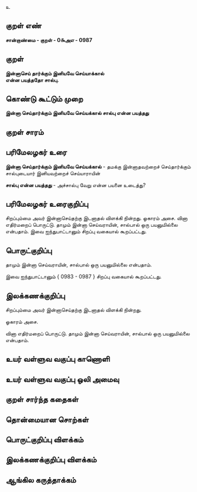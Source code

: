 உ

## குறள் எண் 

**சான்றாண்மை - குறள் - 0௯அஎ - 0987**

## குறள் 

**இன்னாசெய் தார்க்கும் இனியவே செய்யாக்கால்  
என்ன பயத்ததோ சால்பு.** 

## கொண்டு கூட்டும் முறை

**இன்னா செய்தார்க்கும் இனியவே செய்யக்கால் சால்பு என்ன பயத்தது**

## குறள் சாரம் 


## பரிமேலழகர் உரை

**இன்னா செய்தார்க்கும் இனியவே செய்யக்கால்** - தமக்கு இன்னாதவற்றைச் செய்தார்க்கும் சால்புடையார் இனியவற்றைச் செய்யாராயின் 

**சால்பு என்ன பயத்தது** - அச்சால்பு வேறு என்ன பயனை உடைத்து?

## பரிமேலழகர் உரைகுறிப்பு   

சிறப்பும்மை அவர் இன்னாசெய்தற்கு இடனாதல் விளக்கி நின்றது. ஓகாரம் அசை. வினா எதிர்மறைப் பொருட்டு. தாமும் இன்னா செய்வராயின், சால்பால் ஒரு பயனுமில்லை என்பதாம். இவை ஐந்துபாட்டானும் சிறப்பு வகையால் கூறப்பட்டது.

## பொருட்குறிப்பு 

தாமும் இன்னா செய்வராயின், சால்பால் ஒரு பயனுமில்லை என்பதாம்.

இவை ஐந்துபாட்டானும் { 0983 - 0987 } சிறப்பு வகையால் கூறப்பட்டது.

## இலக்கணக்குறிப்பு  

சிறப்பும்மை அவர் இன்னாசெய்தற்கு இடனாதல் விளக்கி நின்றது. 

ஓகாரம் அசை. 

வினா எதிர்மறைப் பொருட்டு. தாமும் இன்னா செய்வராயின், சால்பால் ஒரு பயனுமில்லை என்பதாம்.

## உயர் வள்ளுவ வகுப்பு காணொளி


## உயர் வள்ளுவ வகுப்பு ஒலி அமைவு 

 
## குறள் சார்ந்த கதைகள் 


## தொன்மையான சொற்கள்


## பொருட்குறிப்பு விளக்கம்


## இலக்கணக்குறிப்பு விளக்கம்


## ஆங்கில கருத்தாக்கம் 


